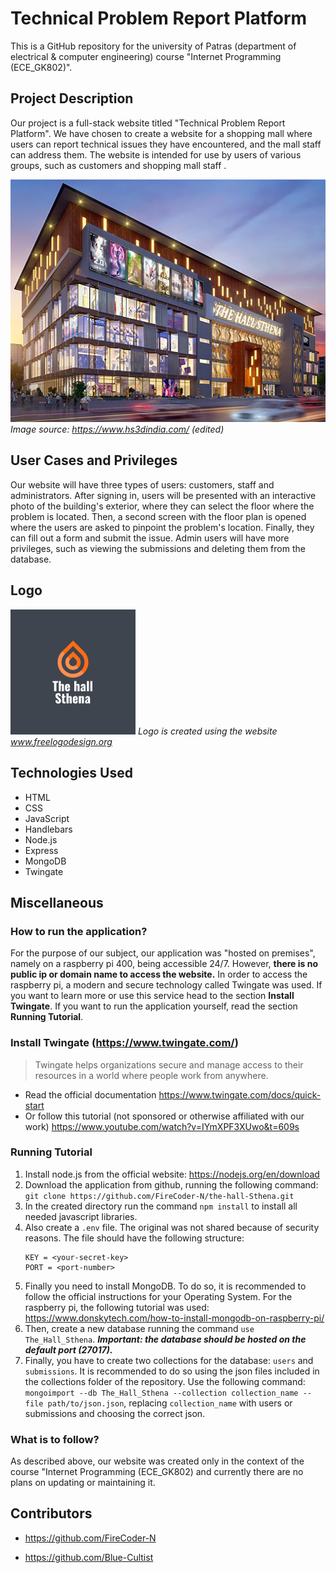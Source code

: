 # Technical Problem Report Platform

This is a GitHub repository for the university of Patras (department of electrical & computer engineering) course "Internet Programming (ECE_GK802)".

## Project Description
Our project is a full-stack website titled "Technical Problem Report Platform". We have chosen to create a website for a shopping mall where users can report technical issues they have encountered, and the mall staff can address them. The website is intended for use by users of various groups, such as customers and shopping mall staff .


![Mall exterior](https://raw.githubusercontent.com/FireCoder-N/super-duper-spoon/ONA/building%20exterior.png)
*Image source: https://www.hs3dindia.com/ (edited)*

## User Cases and Privileges

Our website will have three types of users: customers, staff and administrators. After signing in, users will be presented with an interactive photo of the building's exterior, where they can select the floor where the problem is located. Then, a second screen with the floor plan is opened where the users are asked to pinpoint the problem's location. Finally, they can fill out a form and submit the issue. Admin users will have more privileges, such as viewing the submissions and deleting them from the database.

## Logo

![Logo](https://raw.githubusercontent.com/FireCoder-N/super-duper-spoon/ONA/logo.png)
*Logo is created using the website www.freelogodesign.org*
  

## Technologies Used

- HTML
- CSS
- JavaScript
- Handlebars
- Node.js
- Express
- MongoDB
- Twingate

## Miscellaneous

### How to run the application?
For the purpose of our subject, our application was "hosted on premises", namely on a raspberry pi 400, being accessible 24/7. However, **there is no public ip or domain name to access the website.**
In order to access the raspberry pi, a modern and secure technology called Twingate was used. If you want to learn more or use this service head to the section **Install Twingate**.  If you want to run the application yourself, read the section **Running Tutorial**.

### Install Twingate (https://www.twingate.com/)
  > Twingate helps organizations secure and manage access to their resources in a world where people work from anywhere.
  - Read the official documentation
  https://www.twingate.com/docs/quick-start
  - Or follow this tutorial (not sponsored or otherwise affiliated with our work)
  https://www.youtube.com/watch?v=IYmXPF3XUwo&t=609s

### Running Tutorial
1. Install node.js from the official website: 
https://nodejs.org/en/download
2.  Download the application from github, running the following command:
`git clone https://github.com/FireCoder-N/the-hall-Sthena.git`
3. In the created directory run the command `npm install` to install all needed javascript libraries.
4. Also create a `.env` file. The original was not shared because of security reasons. The file should have the following structure:
	```
    KEY = <your-secret-key>
    PORT = <port-number>
	``` 
5. Finally you need to install MongoDB. To do so, it is recommended to follow the official instructions for your Operating System. For the raspberry pi, the following tutorial was used: https://www.donskytech.com/how-to-install-mongodb-on-raspberry-pi/
6. Then, create a new database running the command `use The_Hall_Sthena`. ***Important: the database should be hosted on the default port (27017).***
7.  Finally, you have to create two collections for the database: `users` and `submissions`.
It is recommended to do so using the json files included in the collections folder of the repository. Use the following command:
`mongoimport --db The_Hall_Sthena --collection collection_name --file path/to/json.json`, 
replacing `collection_name` with users or submissions and choosing the correct json.

### What is to follow?
As described above, our website was created only in the context of the course "Internet Programming (ECE_GK802) and currently there are no plans on updating or maintaining it.

## Contributors

- https://github.com/FireCoder-N

- https://github.com/Blue-Cultist
